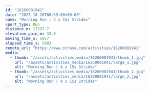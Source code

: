 ```yaml
---
id: "16260001941"
date: "2025-10-26T08:59:00+00:00"
name: "Morning Run | 4 x 15s Strides"
sport_type: Run
distance_m: 17537.7
elevation_gain_m: 33.0
moving_time_s: 5957
elapsed_time_s: 5982
remote_url: "https://www.strava.com/activities/16260001941"
media:
  - thumb: "/assets/activities_media/16260001941/thumb_1.jpg"
    url: "/assets/activities_media/16260001941/large_1.jpg"
    alt: "Morning Run | 4 x 15s Strides"
  - thumb: "/assets/activities_media/16260001941/thumb_2.jpg"
    url: "/assets/activities_media/16260001941/large_2.jpg"
    alt: "Morning Run | 4 x 15s Strides"
---
```

